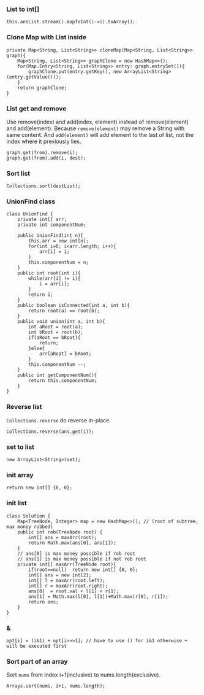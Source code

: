 ### List to int[]

```
this.ansList.stream().mapToInt(i->i).toArray();
```

### Clone Map with List inside

```
private Map<String, List<String>> cloneMap(Map<String, List<String>> graph){
    Map<String, List<String>> graphClone = new HashMap<>();
    for(Map.Entry<String, List<String>> entry: graph.entrySet()){
        graphClone.put(entry.getKey(), new ArrayList<String>(entry.getValue()));
    }
    return graphClone;
}
```

### List get and remove

Use remove(index) and add(index, element) instead of remove(element) and add(element). Because `remove(element)` may remove a String with same content. And `add(element)` will add element to the last of list, not the index where it previously lies.

```
graph.get(from).remove(i);
graph.get(from).add(i, dest);
```

### Sort list

```
Collections.sort(destList);
```

### UnionFind class

```
class UnionFind {
    private int[] arr;
    private int componentNum;

    public UnionFind(int n){
        this.arr = new int[n];
        for(int i=0; i<arr.length; i++){
            arr[i] = i;
        }
        this.componentNum = n;
    }
    public int root(int i){
        while(arr[i] != i){
            i = arr[i];
        }
        return i;
    }
    public boolean isConnected(int a, int b){
        return root(a) == root(b);
    }
    public void union(int a, int b){
        int aRoot = root(a);
        int bRoot = root(b);
        if(aRoot == bRoot){
            return;
        }else{
            arr[aRoot] = bRoot;
        }
        this.componentNum --;
    }
    public int getComponentNum(){
        return this.componentNum;
    }
}
```


### Reverse list

`Collections.reverse` do reverse in-place.

```
Collections.reverse(ans.get(i));
```

### set to list

```
new ArrayList<String>(set);
```

### init array

```
return new int[] {0, 0};
```

### init list

```
class Solution {
    Map<TreeNode, Integer> map = new HashMap<>(); // (root of subtree, max money robbed)
    public int rob(TreeNode root) {
        int[] ans = maxArr(root);
        return Math.max(ans[0], ans[1]);
    }
    // ans[0] is max money possible if rob root
    // ans[1] is max money possible if not rob root
    private int[] maxArr(TreeNode root){
        if(root==null)  return new int[] {0, 0};
        int[] ans = new int[2];
        int[] l = maxArr(root.left);
        int[] r = maxArr(root.right);
        ans[0]  = root.val + l[1] + r[1];
        ans[1] = Math.max(l[0], l[1])+Math.max(r[0], r[1]);
        return ans;
    }
}
```

### &

```
opt[i] = (i&1) + opt[i>>>1]; // have to use () for i&1 otherwise + will be executed first
```

### Sort part of an array

Sort `nums` from index i+1(inclusive) to nums.length(exclusive).

```
Arrays.sort(nums, i+1, nums.length);
```
